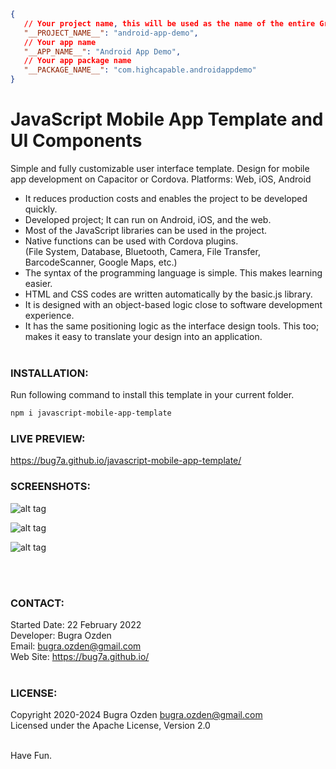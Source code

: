 


```json
{
   // Your project name, this will be used as the name of the entire Gradle project, only English is allowed
   "__PROJECT_NAME__": "android-app-demo",
   // Your app name
   "__APP_NAME__": "Android App Demo",
   // Your app package name
   "__PACKAGE_NAME__": "com.highcapable.androidappdemo"
}
```

# JavaScript Mobile App Template and UI Components
Simple and fully customizable user interface template. Design for mobile app development on Capacitor or Cordova. Platforms: Web, iOS, Android

- It reduces production costs and enables the project to be developed quickly.<br>
- Developed project; It can run on Android, iOS, and the web.<br>
- Most of the JavaScript libraries can be used in the project.<br>
- Native functions can be used with Cordova plugins.<br>(File System, Database, Bluetooth, Camera, File Transfer, BarcodeScanner, Google Maps, etc.)<br>
- The syntax of the programming language is simple. This makes learning easier.<br>
- HTML and CSS codes are written automatically by the basic.js library.<br>
- It is designed with an object-based logic close to software development experience.<br>
- It has the same positioning logic as the interface design tools. This too; makes it easy to translate your design into an application.<br><br>


### INSTALLATION:

Run following command to install this template in your current folder.

```bash
npm i javascript-mobile-app-template
```

### LIVE PREVIEW:

https://bug7a.github.io/javascript-mobile-app-template/

### SCREENSHOTS:

![alt tag](https://bug7a.github.io/javascript-mobile-app-template/mobile-app-ui-template-android-ios.png)

![alt tag](https://bug7a.github.io/javascript-mobile-app-template/mobile-app-template-android.png)

![alt tag](https://bug7a.github.io/javascript-mobile-app-template/mobile-app-template-ios.png)

<br><br>

### CONTACT:

Started Date: 22 February 2022<br>
Developer: Bugra Ozden<br>
Email: bugra.ozden@gmail.com<br>
Web Site: https://bug7a.github.io/<br><br>

### LICENSE:

Copyright 2020-2024 Bugra Ozden <bugra.ozden@gmail.com><br />
Licensed under the Apache License, Version 2.0<br /><br />

Have Fun.
